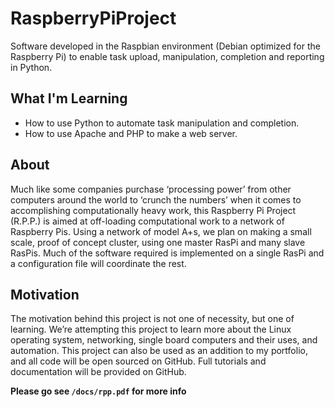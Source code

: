 # RaspberryPiProject
Software developed in the Raspbian environment (Debian optimized for the Raspberry Pi) to enable task upload, manipulation, completion and reporting in Python. 

## What I'm Learning
- How to use Python to automate task manipulation and completion.
- How to use Apache and PHP to make a web server.

## About

Much like some companies purchase ‘processing power’ from other computers around the world to ‘crunch the numbers’ when it comes to accomplishing computationally heavy work, this Raspberry Pi Project (R.P.P.) is aimed at off-loading computational work to a network of Raspberry Pis. Using a network of model A+s, we plan on making a small scale, proof of concept cluster, using one master RasPi and many slave RasPis. Much of the software required is implemented on a single RasPi and a configuration file will coordinate the rest.

## Motivation 

The motivation behind this project is not one of necessity, but one of learning. We’re attempting this project to learn more about the Linux operating system, networking, single board computers and their uses, and automation.
This project can also be used as an addition to my portfolio, and all code will be open sourced on GitHub. Full tutorials and documentation will be provided on GitHub.

 **Please go see `/docs/rpp.pdf` for more info**
